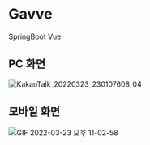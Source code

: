 # Gavve
 SpringBoot Vue
 
 ## PC 화면
 ![KakaoTalk_20220323_230107608_04](https://user-images.githubusercontent.com/49144818/159717725-1920dad8-b487-4180-bae6-175daef74e44.gif)
 
 ## 모바일 화면
 ![GIF 2022-03-23 오후 11-02-58](https://user-images.githubusercontent.com/49144818/159717568-e5a126cb-390b-4095-ac74-956a2cf7f41e.gif)
